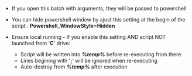 - If you open this batch with arguments, they will be passed to powershell

- You can hide powershell window by ajust this setting at the begin of the script : **Powershell_WindowStyle=Hidden**

- Ensure local running -
  If you enable this setting AND script NOT launched from '**C**' drive:
  - Script will be written into _**%temp%**_ before re-executing from there
  - Lines begining with '**;**' will be ignored when re-executing
  - Auto-destroy from _**%temp%**_ after execution
